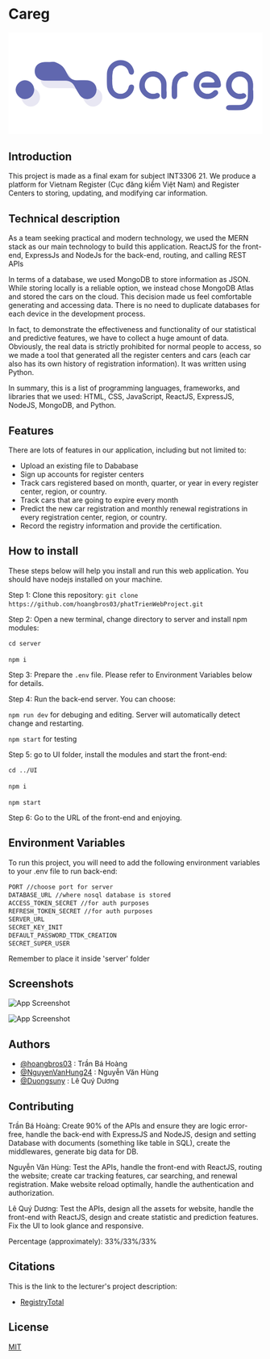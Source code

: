 
# Careg

<img src="UI/src/assets/images/Logo.png" alt="Logo">

## Introduction

This project is made as a final exam for subject INT3306 21. We produce a platform for Vietnam Register (Cục đăng kiểm Việt Nam) and Register Centers to storing, updating, and modifying car information. 
## Technical description

As a team seeking practical and modern technology, we used the MERN stack as our main technology to build this application. ReactJS for the front-end, ExpressJs and NodeJs for the back-end, routing, and calling REST APIs


In terms of a database, we used MongoDB to store information as JSON. While storing locally is a reliable option, we instead chose MongoDB Atlas and stored the cars on the cloud. This decision made us feel comfortable generating and accessing data. There is no need to duplicate databases for each device in the development process.


In fact, to demonstrate the effectiveness and functionality of our statistical and predictive features, we have to collect a huge amount of data. Obviously, the real data is strictly prohibited for normal people to access, so we made a tool that generated all the register centers and cars (each car also has its own history of registration information). It was written using Python.


In summary, this is a list of programming languages, frameworks, and libraries that we used: HTML, CSS, JavaScript, ReactJS, ExpressJS, NodeJS, MongoDB, and Python.


## Features

There are lots of features in our application, including but not limited to:
- Upload an existing file to Dababase
- Sign up accounts for register centers
- Track cars registered based on month, quarter, or year in every register center, region, or country.
- Track cars that are going to expire every month
- Predict the new car registration and monthly renewal registrations in every registration center, region, or country.
- Record the registry information and provide the certification.

## How to install

These steps below will help you install and run this web application. You should have nodejs installed on your machine. 

Step 1: Clone this repository: `git clone https://github.com/hoangbros03/phatTrienWebProject.git`

Step 2: Open a new terminal, change directory to server and install npm modules:

```
cd server

npm i
```

Step 3: Prepare the `.env` file. Please refer to Environment Variables below for details.

Step 4: Run the back-end server. You can choose:

`npm run dev` for debuging and editing. Server will automatically detect change and restarting.

`npm start` for testing

Step 5: go to UI folder, install the modules and start the front-end:

```
cd ../UI

npm i

npm start
```

Step 6: Go to the URL of the front-end and enjoying.



## Environment Variables

To run this project, you will need to add the following environment variables to your .env file to run back-end:

```
PORT //choose port for server
DATABASE_URL //where nosql database is stored
ACCESS_TOKEN_SECRET //for auth purposes
REFRESH_TOKEN_SECRET //for auth purposes
SERVER_URL
SECRET_KEY_INIT
DEFAULT_PASSWORD_TTDK_CREATION
SECRET_SUPER_USER 
```

Remember to place it inside 'server' folder


## Screenshots

![App Screenshot](https://i.ibb.co/YRhM0Vy/350100501-1370518287140973-5942105399019447346-n.png)

![App Screenshot](https://i.ibb.co/cQtBMxc/353819452-647969673446619-8428675071521529552-n.png)



## Authors

- [@hoangbros03](https://github.com/hoangbros03) : Trần Bá Hoàng
- [@NguyenVanHung24](https://github.com/NguyenVanHung24) : Nguyễn Văn Hùng 
- [@Duongsuny](https://github.com/Duongsuny) : Lê Quý Dương


## Contributing

Trần Bá Hoàng: Create 90% of the APIs and ensure they are logic error-free, handle the back-end with ExpressJS and NodeJS, design and setting Database with documents (something like table in SQL), create the middlewares, generate big data for DB.

Nguyễn Văn Hùng: Test the APIs, handle the front-end with ReactJS, routing the website; create car tracking features, car searching, and renewal registration. Make website reload optimally, handle the authentication and authorization.

Lê Quý Dương: Test the APIs, design all the assets for website, handle the front-end with ReactJS, design and create statistic and prediction features. Fix the UI to look glance and responsive.

Percentage (approximately): 33%/33%/33%

## Citations
This is the link to the lecturer's project description:
 - [RegistryTotal](https://itest.com.vn/lects/webappdev/mockproj/registry-total.htm)

## License

[MIT](https://choosealicense.com/licenses/mit/)

